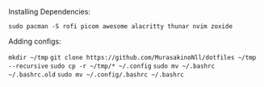   Installing Dependencies:
  
```sudo pacman -S rofi picom awesome alacritty thunar nvim zoxide```

  Adding configs:
  
```mkdir ~/tmp```
```git clone https://github.com/MurasakinoNll/dotfiles ~/tmp --recursive```
```sudo cp -r ~/tmp/* ~/.config```
```sudo mv ~/.bashrc ~/.bashrc.old```
```sudo mv ~/.config/.bashrc ~/.bashrc```
